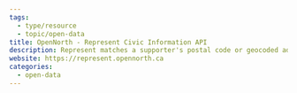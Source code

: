 ```yaml
---
tags:
  - type/resource
  - topic/open-data
title: OpenNorth - Represent Civic Information API
description: Represent matches a supporter's postal code or geocoded address to the correct elected officials. It makes it easy for you to build “email your representative” advocacy campaigns. During elections, we can connect your activists to political candidates.
website: https://represent.opennorth.ca
categories:
  - open-data
---
```

